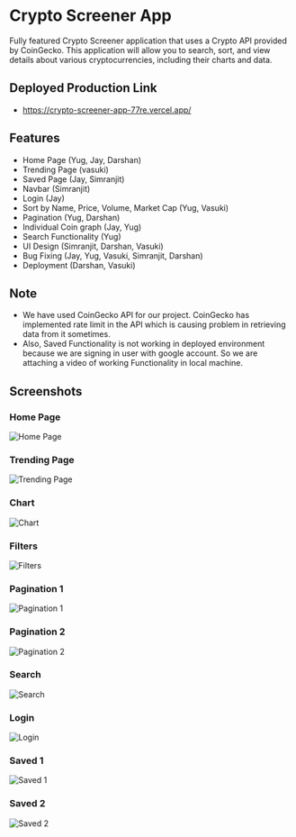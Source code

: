 
# Crypto Screener App
Fully featured Crypto Screener application that uses a Crypto API provided by CoinGecko. This
application will allow you to search, sort, and view details about various cryptocurrencies,
including their charts and data.

## Deployed Production Link
- https://crypto-screener-app-77re.vercel.app/

## Features
- Home Page (Yug, Jay, Darshan)
- Trending Page (vasuki)
- Saved Page (Jay, Simranjit)
- Navbar (Simranjit)
- Login (Jay)
- Sort by Name, Price, Volume, Market Cap (Yug, Vasuki)
- Pagination (Yug, Darshan)
- Individual Coin graph (Jay, Yug)
- Search Functionality (Yug)
- UI Design (Simranjit, Darshan, Vasuki)
- Bug Fixing (Jay, Yug, Vasuki, Simranjit, Darshan)
- Deployment (Darshan, Vasuki)


## Note
- We have used CoinGecko API for our project. CoinGecko has implemented rate limit in the API which is causing problem in retrieving data from it sometimes. 
- Also, Saved Functionality is not working in deployed environment because we are signing in user with google account. So we are attaching a video of working Functionality in local machine.

## Screenshots
### Home Page
![Home Page](Screenshots/Home.png)

### Trending Page
![Trending Page](Screenshots/Trending.png)

### Chart
![Chart](Screenshots/Chart.png)

### Filters
![Filters](Screenshots/Filter.png)

### Pagination 1
![Pagination 1](Screenshots/pagination1.png)

### Pagination 2
![Pagination 2](Screenshots/pagination2.png)

### Search
![Search](Screenshots/Search.png)

### Login
![Login](Screenshots/LogIn1.png)

### Saved 1
![Saved 1](Screenshots/Saved1.png)

### Saved 2
![Saved 2](Screenshots/Saved2.png)
